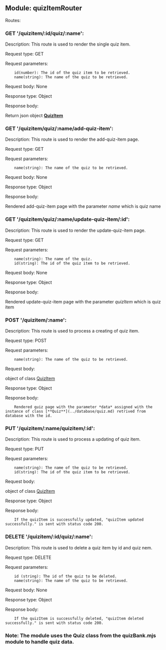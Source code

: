 ## Module: quizItemRouter

Routes:

### GET '/quizitem/:id/quiz/:name':

Description: This route is used to render the single quiz item.

Request type: GET

Request parameters:

        id(number): The id of the quiz item to be retrieved.
        name(string): The name of the quiz to be retrieved.

Request body: None

Response type: Object

Response body: 

Return json object [**QuizItem**](../database/quiz.md)

### GET '/quizitem/quiz/:name/add-quiz-item':

Description: This route is used to render the add-quiz-item page.

Request type: GET

Request parameters:

        name(string): The name of the quiz to be retrieved.

Request body: None

Response type: Object

Response body: 

Rendered add-quiz-item page with the parameter *name* which is quiz name

### GET '/quizitem/quiz/:name/update-quiz-item/:id':

Description: This route is used to render the update-quiz-item page.

Request type: GET

Request parameters:

        name(string): The name of the quiz.
        id(string): The id of the quiz item to be retrieved.

Request body: None

Response type: Object

Response body: 

Rendered update-quiz-item page with the parameter *quizItem* which is quiz item

### POST '/quizitem/:name':

Description: This route is used to process a creating of quiz item.

Request type: POST

Request parameters:

        name(string): The name of the quiz to be retrieved.

Request body: 

object of class [QuizItem](../database/quiz.md)        

Response type: Object

Response body:

        Rendered quiz page with the parameter *data* assigned with the instance of class [**Quiz**](../database/quiz.md) retrived from database with the id.

### PUT '/quizitem/:name/quizitem/:id':

Description: This route is used to process a updating of quiz item.

Request type: PUT

Request parameters:

        name(string): The name of the quiz to be retrieved.
        id(string): The id of the quiz item to be retrieved.

Request body: 

object of class [QuizItem](../database/quiz.md)        

Response type: Object

Response body:

        If the quizItem is successfully updated, "quizItem updated successfully." is sent with status code 200.

### DELETE '/quizitem/:id/quiz/:name':

Description: This route is used to delete a quiz item by id and quiz nem.

Request type: DELETE

Request parameters:

        id (string): The id of the quiz to be deleted.
        name(string): The name of the quiz to be retrieved.

Request body: None

Response type: Object

Response body:

        If the quizItem is successfully deleted, "quizItem deleted successfully." is sent with status code 200.


### Note: The module uses the Quiz class from the quizBank.mjs module to handle quiz data.